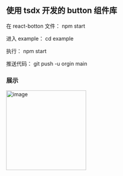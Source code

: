 ## 使用 tsdx 开发的 button 组件库

在 react-botton 文件：
npm start

进入 example：
cd example

执行：
npm start

推送代码：
git push -u orgin main

### 展示
<img width="216" alt="image" src="https://user-images.githubusercontent.com/32792530/196590687-54470e4e-8d1a-4f08-8f80-66c15354016e.png">

